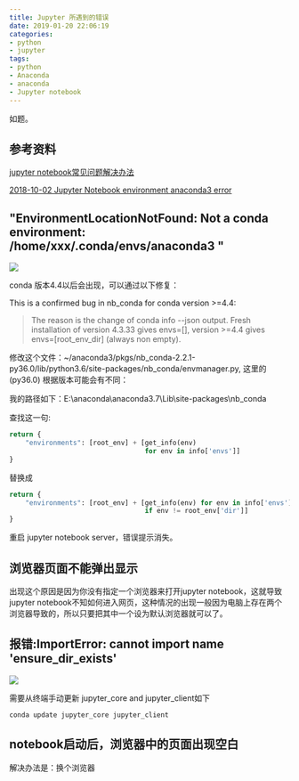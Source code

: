 ```yaml
---
title: Jupyter 所遇到的错误
date: 2019-01-20 22:06:19
categories:
- python
- jupyter
tags:
- python
- Anaconda
- anaconda
- Jupyter notebook
---
```

如题。

<!-- more -->

## 参考资料

[jupyter notebook常见问题解决办法](https://zhuanlan.zhihu.com/p/34337292)

[2018-10-02 Jupyter Notebook environment anaconda3 error](https://www.jianshu.com/p/7d8ce818a923)

## "EnvironmentLocationNotFound: Not a conda environment: /home/xxx/.conda/envs/anaconda3 "

![](/images/python/47_0.png)

conda 版本4.4以后会出现，可以通过以下修复：

This is a confirmed bug in nb_conda for conda version >=4.4:

>The reason is the change of conda info --json output. Fresh installation of version 4.3.33 gives envs=[], version >=4.4 gives envs=[root_env_dir] (always non empty).


修改这个文件：~/anaconda3/pkgs/nb_conda-2.2.1-py36.0/lib/python3.6/site-packages/nb_conda/envmanager.py, 这里的(py36.0) 根据版本可能会有不同：

我的路径如下：E:\anaconda\anaconda3.7\Lib\site-packages\nb_conda

查找这一句:

```python
return {
    "environments": [root_env] + [get_info(env)
                                  for env in info['envs']]
}
```

替换成
```python
return {
    "environments": [root_env] + [get_info(env) for env in info['envs']
                                  if env != root_env['dir']]
}
```

重启 jupyter notebook server，错误提示消失。

## 浏览器页面不能弹出显示

出现这个原因是因为你没有指定一个浏览器来打开jupyter notebook，这就导致jupyter notebook不知如何进入网页，这种情况的出现一般因为电脑上存在两个浏览器导致的，所以只要把其中一个设为默认浏览器就可以了。

## 报错:ImportError: cannot import name 'ensure_dir_exists'
![](/images/python/47_1.jpg)

需要从终端手动更新 jupyter_core and jupyter_client如下

	conda update jupyter_core jupyter_client
	
## notebook启动后，浏览器中的页面出现空白

解决办法是：换个浏览器


